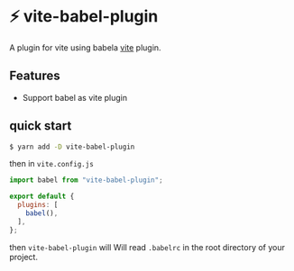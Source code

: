 # ⚡ vite-babel-plugin

A plugin for vite using babela [vite](https://github.com/vitejs/vite) plugin.

## Features

* Support babel as vite plugin


## quick start

```bash
$ yarn add -D vite-babel-plugin
```

then in `vite.config.js`

```js
import babel from "vite-babel-plugin";

export default {
  plugins: [
    babel(),
  ],
};
```

then `vite-babel-plugin` will Will read `.babelrc` in the root directory of your project.

